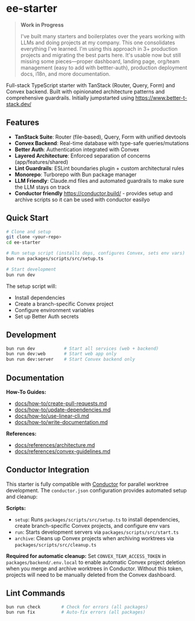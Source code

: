 # ee-starter

> **Work in Progress**
>
> I've built many starters and boilerplates over the years working with LLMs and doing projects at my company. This one consolidates everything I've learned. I'm using this approach in 3+ production projects and migrating the best parts here. It's usable now but still missing some pieces—proper dashboard, landing page, org/team management (easy to add with bettter-auth), production deployment docs, i18n, and more documentation.

Full-stack TypeScript starter with TanStack (Router, Query, Form) and Convex backend. Built with opinionated architecture patterns and comprehensive guardrails. Initially jumpstarted using https://www.better-t-stack.dev/

## Features

- **TanStack Suite**: Router (file-based), Query, Form with unified devtools
- **Convex Backend**: Real-time database with type-safe queries/mutations
- **Better Auth**: Authentication integrated with Convex
- **Layered Architecture**: Enforced separation of concerns (app/features/shared)
- **Lint Guardrails**: ESLint boundaries plugin + custom architectural rules
- **Monorepo**: Turborepo with Bun package manager
- **LLM Friendly**: Claude.md files and automated guardrails to make sure the LLM stays on track
- **Conductor friendly** https://conductor.build/ - provides setup and archive scripts so it can be used with conductor easilyo

## Quick Start

```bash
# Clone and setup
git clone <your-repo>
cd ee-starter

# Run setup script (installs deps, configures Convex, sets env vars)
bun run packages/scripts/src/setup.ts

# Start development
bun run dev
```

The setup script will:
- Install dependencies
- Create a branch-specific Convex project
- Configure environment variables
- Set up Better Auth secrets

## Development

```bash
bun run dev           # Start all services (web + backend)
bun run dev:web       # Start web app only
bun run dev:server    # Start Convex backend only
```

## Documentation

<!-- [auto-generated] packages/scripts/src/update-docs.ts -->
**How-To Guides:**
- [docs/how-to/create-pull-requests.md](docs/how-to/create-pull-requests.md)
- [docs/how-to/update-dependencies.md](docs/how-to/update-dependencies.md)
- [docs/how-to/use-linear-cli.md](docs/how-to/use-linear-cli.md)
- [docs/how-to/write-documentation.md](docs/how-to/write-documentation.md)

**References:**
- [docs/references/architecture.md](docs/references/architecture.md)
- [docs/references/convex-guidelines.md](docs/references/convex-guidelines.md)
<!-- [/auto-generated] -->

## Conductor Integration

This starter is fully compatible with [Conductor](https://conductor.build/) for parallel worktree development. The `conductor.json` configuration provides automated setup and cleanup:

**Scripts:**
- `setup`: Runs `packages/scripts/src/setup.ts` to install dependencies, create branch-specific Convex projects, and configure env vars
- `run`: Starts development servers via `packages/scripts/src/start.ts`
- `archive`: Cleans up Convex projects when archiving worktrees via `packages/scripts/src/cleanup.ts`

**Required for automatic cleanup:**
Set `CONVEX_TEAM_ACCESS_TOKEN` in `packages/backend/.env.local` to enable automatic Convex project deletion when you merge and archive worktrees in Conductor. Without this token, projects will need to be manually deleted from the Convex dashboard.

## Lint Commands

```bash
bun run check        # Check for errors (all packages)
bun run fix          # Auto-fix errors (all packages)
```
